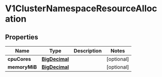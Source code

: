 # V1ClusterNamespaceResourceAllocation

## Properties
Name | Type | Description | Notes
------------ | ------------- | ------------- | -------------
**cpuCores** | [**BigDecimal**](BigDecimal.md) |  |  [optional]
**memoryMiB** | [**BigDecimal**](BigDecimal.md) |  |  [optional]
